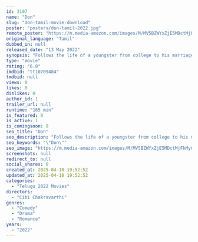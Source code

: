 ```yaml
---
id: 3107
name: "Don"
slug: "don-tamil-movie-download"
poster: "posters/don-tamil-2022.jpg"
remote_poster: "https://m.media-amazon.com/images/M/MV5BZWYxZjE5MDctMjFkMy00NDA5LTkxY2EtOGU5YjVhZjliNmZlXkEyXkFqcGc@._V1_SX300.jpg"
original_language: "Tamil"
dubbed_in: null
released_date: "13 May 2022"
synopsis: "Follows the life of a youngster from college to his marriage."
type: "movie"
rating: "6.8"
imdbid: "tt10709484"
tmdbid: null
views: 0
likes: 0
dislikes: 0
author_id: 1
trailer_url: null
runtime: "165 min"
is_featured: 0
is_active: 1
is_comingsoon: 0
seo_title: "Don"
seo_description: "Follows the life of a youngster from college to his marriage."
seo_keywords: "\"Don\""
seo_image: "https://m.media-amazon.com/images/M/MV5BZWYxZjE5MDctMjFkMy00NDA5LTkxY2EtOGU5YjVhZjliNmZlXkEyXkFqcGc@._V1_SX300.jpg"
screenshots: null
redirect_to: null
social_shares: 0
created_at: 2025-04-10 19:52:52
updated_at: 2025-04-10 19:52:52
categories:
  - "Telugu 2022 Movies"
directors:
  - "Cibi Chakravarthi"
genres:
  - "Comedy"
  - "Drama"
  - "Romance"
years:
  - "2022"
---
```

